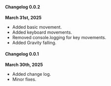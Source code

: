#### Changelog 0.0.2
**March 31st, 2025**
* Added basic movement.
* Added keyboard movements.
* Removed console.logging for key movements.
* Added Gravity falling.



#### Changelog 0.0.1
**March 30th, 2025**
* Added change log.
* Minor fixes.